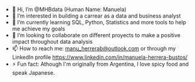 - 👋 Hi, I’m @MHBdata (Human Name: Manuela)
- 👀 I’m interested in building a carrear as a data and business analyst
- 🌱 I’m currently learning SQL, Python, Statistics and more tools to help me achieve my goals
- 💞️ I’m looking to collaborate on different proyects to make a positive impact throughout data analysis
- 📫 How to reach me: manu_herrerab@outlook.com or through my LinkedIn profile https://www.linkedin.com/in/manuela-herrera-bustos/
- ⚡ Fun fact: Athough I'm originally from Argentina, I love spicy food and speak Japanese.

<!---
MHBdata/MHBdata is a ✨ special ✨ repository because its `README.md` (this file) appears on your GitHub profile.
You can click the Preview link to take a look at your changes.
--->

